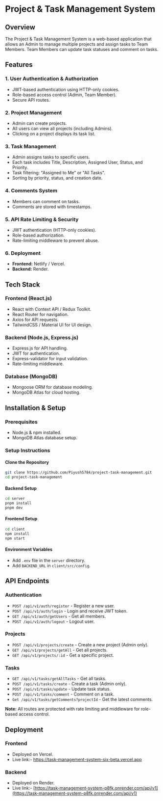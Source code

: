 # Project & Task Management System

## Overview
The Project & Task Management System is a web-based application that allows an Admin to manage multiple projects and assign tasks to Team Members. Team Members can update task statuses and comment on tasks.

## Features
### 1. User Authentication & Authorization
- JWT-based authentication using HTTP-only cookies.
- Role-based access control (Admin, Team Member).
- Secure API routes.

### 2. Project Management
- Admin can create projects.
- All users can view all projects (including Admins).
- Clicking on a project displays its task list.

### 3. Task Management
- Admin assigns tasks to specific users.
- Each task includes Title, Description, Assigned User, Status, and Priority.
- Task filtering: "Assigned to Me" or "All Tasks".
- Sorting by priority, status, and creation date.

### 4. Comments System
- Members can comment on tasks.
- Comments are stored with timestamps.

### 5. API Rate Limiting & Security
- JWT authentication (HTTP-only cookies).
- Role-based authorization.
- Rate-limiting middleware to prevent abuse.

### 6. Deployment
- **Frontend:** Netlify / Vercel.
- **Backend:** Render.

## Tech Stack
### Frontend (React.js)
- React with Context API / Redux Toolkit.
- React Router for navigation.
- Axios for API requests.
- TailwindCSS / Material UI for UI design.

### Backend (Node.js, Express.js)
- Express.js for API handling.
- JWT for authentication.
- Express-validator for input validation.
- Rate-limiting middleware.

### Database (MongoDB)
- Mongoose ORM for database modeling.
- MongoDB Atlas for cloud hosting.

## Installation & Setup
### Prerequisites
- Node.js & npm installed.
- MongoDB Atlas database setup.

### Setup Instructions
#### Clone the Repository
```sh
git clone https://github.com/Piyush5784/project-task-management.git
cd project-task-management
```

#### Backend Setup
```sh
cd server
pnpm install
pnpm dev
```

#### Frontend Setup
```sh
cd client
npm install
npm start
```

#### Environment Variables
- Add `.env` file in the `server` directory.
- Add `BACKEND_URL` in `client/src/config`.

## API Endpoints
### Authentication
- `POST /api/v1/auth/register` - Register a new user.
- `POST /api/v1/auth/login` - Login and receive JWT token.
- `GET /api/v1/auth/getUsers` - Get all members.
- `POST /api/v1/auth/logout` - Logout user.

### Projects
- `POST /api/v1/projects/create` - Create a new project (Admin only).
- `GET /api/v1/projects/getAll` - Get all projects.
- `GET /api/v1/projects/:id` - Get a specific project.

### Tasks
- `GET /api/v1/tasks/getAllTasks` - Get all tasks.
- `POST /api/v1/tasks/create` - Create a task (Admin only).
- `POST /api/v1/tasks/update` - Update task status.
- `POST /api/v1/tasks/comment` - Comment on a task.
- `Get /api/v1/tasks/getComments?projectId` - Get the latest comments.
  
**Note:** All routes are protected with rate limiting and middleware for role-based access control.

## Deployment
### Frontend
- Deployed on  Vercel.
- Live link:- https://task-management-system-six-beta.vercel.app

### Backend
- Deployed on Render.
- Live link:- [https://task-management-system-p8fk.onrender.com/api/v1](https://task-management-system-p8fk.onrender.com/api/v1)



